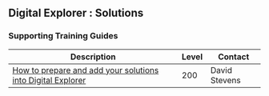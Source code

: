 ## Digital Explorer : Solutions


### Supporting Training Guides

|Description|Level|Contact|
|---|---|---|
| [How to prepare and add your solutions into Digital Explorer](Solutions/SubmittingSolutions/readme.md) |200|David Stevens|
